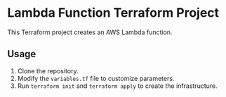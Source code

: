 # Lambda Function Terraform Project

This Terraform project creates an AWS Lambda function.

## Usage

1. Clone the repository.
2. Modify the `variables.tf` file to customize parameters.
3. Run `terraform init` and `terraform apply` to create the infrastructure.

